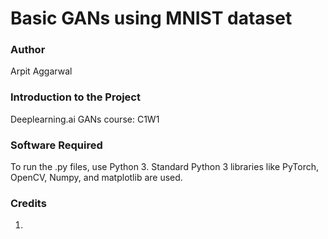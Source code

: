 # Basic GANs using MNIST dataset


### Author
Arpit Aggarwal


### Introduction to the Project
Deeplearning.ai GANs course: C1W1


### Software Required
To run the .py files, use Python 3. Standard Python 3 libraries like PyTorch, OpenCV, Numpy, and matplotlib are used.


### Credits
1. 
